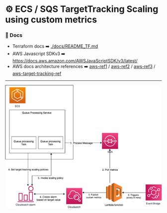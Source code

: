 # ⚙️ ECS / SQS TargetTracking Scaling using custom metrics


### 📖  Docs
- Terraform docs ➡️  [./docs/README_TF.md](./docs/README_TF.md)
- AWS Javascript SDKv3  ➡️  https://docs.aws.amazon.com/AWSJavaScriptSDK/v3/latest/
- AWS docs architecture references ➡️  [aws-ref1](https://aws.amazon.com/blogs/containers/amazon-elastic-container-service-ecs-auto-scaling-using-custom-metrics/) 
/ [aws-ref2](https://docs.aws.amazon.com/autoscaling/ec2/userguide/as-using-sqs-queue.html) 
/ [aws-ref3](https://aws.amazon.com/blogs/compute/scaling-an-asg-using-target-tracking-with-a-dynamic-sqs-target/) 
/ [aws-target-tracking-ref](https://docs.aws.amazon.com/autoscaling/ec2/userguide/as-scaling-target-tracking.html)

---

![solution-diagram](./docs/ecs-1.png)
